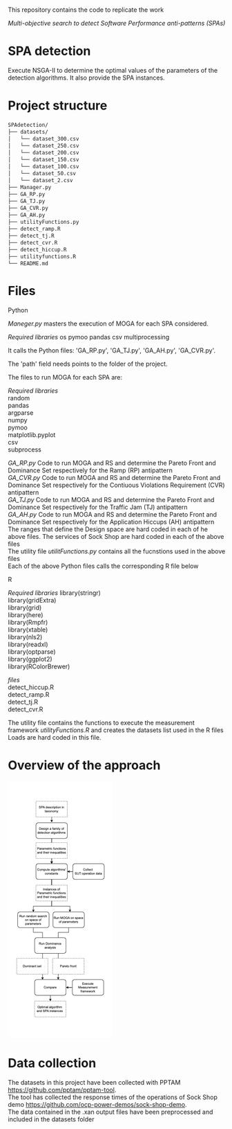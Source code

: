 
# 
This repository contains the code to replicate the work 

_Multi-objective search to detect Software Performance anti-patterns (SPAs)_

# SPA detection
Execute NSGA-II to determine the optimal values of the parameters of the detection algorithms. It also provide the SPA instances. 

# Project structure
```
SPAdetection/
├── datasets/ 
│   └── dataset_300.csv 
│   └── dataset_250.csv 
│   └── dataset_200.csv
│   └── dataset_150.csv
│   └── dataset_100.csv
│   └── dataset_50.csv
│   └── dataset_2.csv
├── Manager.py
├── GA_RP.py
├── GA_TJ.py
├── GA_CVR.py
├── GA_AH.py
├── utilityFunctions.py
├── detect_ramp.R
├── detect_tj.R
├── detect_cvr.R
├── detect_hiccup.R
├── utilityfunctions.R
└── README.md
```

# Files

Python

_Maneger.py_ masters the execution of MOGA for each SPA considered. 

_Required libraries_
os
pymoo
pandas
csv
multiprocessing

It calls the Python files: 
'GA_RP.py', 'GA_TJ.py', 'GA_AH.py', 'GA_CVR.py'. 

The 'path' field needs points to the folder of the project.

The files to run MOGA for each SPA are:

_Required libraries_  
random  
pandas   
argparse  
numpy  
pymoo  
matplotlib.pyplot  
csv  
subprocess  

_GA_RP.py_ Code to run MOGA and RS and determine the Pareto Front and Dominance Set respectively for the Ramp (RP) antipattern  
_GA_CVR.py_ Code to run MOGA and RS and determine the Pareto Front and Dominance Set respectively  for the Contiuous Violations Requirement (CVR) antipattern  
_GA_TJ.py_ Code to run MOGA and RS and determine the Pareto Front and Dominance Set respectively for the Traffic Jam (TJ) antipattern  
_GA_AH.py_ Code to run MOGA and RS and determine the Pareto Front and Dominance Set respectively for the Application Hiccups (AH) antipattern  
The ranges that define the Design space are hard coded in each of he above files. 
The services of Sock Shop are hard coded in each of the above files  
The utility file _utilitFunctions.py_ contains all the fucnstions used in the above files  
Each of the above Python files  calls the corresponding R file below  

R  

_Required libraries_
library(stringr)  
library(gridExtra)  
library(grid)  
library(here)  
library(Rmpfr)  
library(xtable)  
library(nls2)  
library(readxl)  
library(optparse)  
library(ggplot2)  
library(RColorBrewer)  

_files_  
detect_hiccup.R  
detect_ramp.R  
detect_tj.R  
detect_cvr.R  

The utility file contains the functions to execute the measurement framework
_utilityFunctions.R_ and creates the datasets list used in the R files
Loads are hard coded in this file.  

# Overview of the approach
![image](Approach.png)

# Data collection
The datasets in this project have been collected with PPTAM https://github.com/pptam/pptam-tool.  
The tool has collected the response times of the operations of Sock Shop demo https://github.com/ocp-power-demos/sock-shop-demo.  
The data contained in the .xan output files have been preprocessed and included in the datasets folder 
